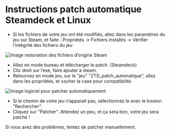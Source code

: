 # Instructions patch automatique Steamdeck et Linux

- Si les fichiers de votre jeu ont été modifiés, allez dans les paramètres du jeu sur Steam, et faite :
Propriétés -> Fichiers installés -> Vérifier l’intégrité des fichiers du jeu

![Image restoration des fichiers d’origine Steam](/jeu/999/jeufr/installation/steam_restoration_fichiers.webp)

- Allez en mode bureau et télécharger le patch. (Steamdeck)
- Clic droit sur l’exe, faire ajouter à steam.
- Retournez en mode jeu, sur le "jeu" "ZTD_patch_automatique", allez dans les propriétés, et cocher la case pour compatibilité.

![Image logiciel pour patcher automatiquement](/jeu/ztd/jeufr/installation/logiciel_patch_auto.webp)

- Si le chemin de votre jeu n’apparait pas, sélectionnez le avec le bouton "Rechercher".
- Cliquez sur "Patcher". Attendez un peu, et ça sera bon, votre jeu sera patché !

Si vous avez des problèmes, tentez de patcher manuellement.